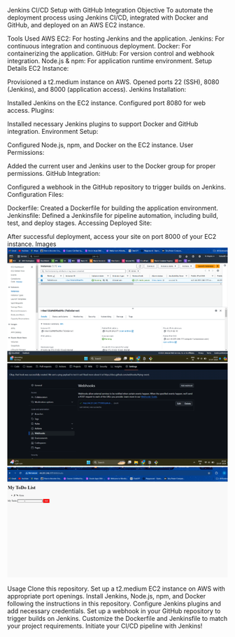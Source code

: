 Jenkins CI/CD Setup with GitHub Integration
Objective
To automate the deployment process using Jenkins CI/CD, integrated with Docker and GitHub, and deployed on an AWS EC2 instance.

Tools Used
AWS EC2: For hosting Jenkins and the application.
Jenkins: For continuous integration and continuous deployment.
Docker: For containerizing the application.
GitHub: For version control and webhook integration.
Node.js & npm: For application runtime environment.
Setup Details
EC2 Instance:

Provisioned a t2.medium instance on AWS.
Opened ports 22 (SSH), 8080 (Jenkins), and 8000 (application access).
Jenkins Installation:

Installed Jenkins on the EC2 instance.
Configured port 8080 for web access.
Plugins:

Installed necessary Jenkins plugins to support Docker and GitHub integration.
Environment Setup:

Configured Node.js, npm, and Docker on the EC2 instance.
User Permissions:

Added the current user and Jenkins user to the Docker group for proper permissions.
GitHub Integration:

Configured a webhook in the GitHub repository to trigger builds on Jenkins.
Configuration Files:

Dockerfile: Created a Dockerfile for building the application environment.
Jenkinsfile: Defined a Jenkinsfile for pipeline automation, including build, test, and deploy stages.
Accessing Deployed Site:

After successful deployment, access your site on port 8000 of your EC2 instance.
Images
![AWS EC2](https://github.com/Gohan89/ToDoList/blob/main/images/AWS%20EC2.png)
![WebHook](https://github.com/Gohan89/ToDoList/blob/main/images/Webhook.png)
![Application](https://github.com/Gohan89/ToDoList/blob/main/images/Application.png)

Usage
Clone this repository.
Set up a t2.medium EC2 instance on AWS with appropriate port openings.
Install Jenkins, Node.js, npm, and Docker following the instructions in this repository.
Configure Jenkins plugins and add necessary credentials.
Set up a webhook in your GitHub repository to trigger builds on Jenkins.
Customize the Dockerfile and Jenkinsfile to match your project requirements.
Initiate your CI/CD pipeline with Jenkins!
